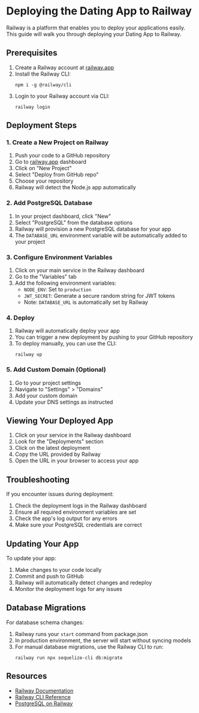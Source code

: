 # Deploying the Dating App to Railway

Railway is a platform that enables you to deploy your applications easily. This guide will walk you through deploying your Dating App to Railway.

## Prerequisites

1. Create a Railway account at [railway.app](https://railway.app/)
2. Install the Railway CLI:
   ```
   npm i -g @railway/cli
   ```
3. Login to your Railway account via CLI:
   ```
   railway login
   ```

## Deployment Steps

### 1. Create a New Project on Railway

1. Push your code to a GitHub repository
2. Go to [railway.app](https://railway.app/) dashboard
3. Click on "New Project"
4. Select "Deploy from GitHub repo"
5. Choose your repository
6. Railway will detect the Node.js app automatically

### 2. Add PostgreSQL Database

1. In your project dashboard, click "New"
2. Select "PostgreSQL" from the database options
3. Railway will provision a new PostgreSQL database for your app
4. The `DATABASE_URL` environment variable will be automatically added to your project

### 3. Configure Environment Variables

1. Click on your main service in the Railway dashboard
2. Go to the "Variables" tab
3. Add the following environment variables:
   - `NODE_ENV`: Set to `production`
   - `JWT_SECRET`: Generate a secure random string for JWT tokens
   - Note: `DATABASE_URL` is automatically set by Railway

### 4. Deploy

1. Railway will automatically deploy your app
2. You can trigger a new deployment by pushing to your GitHub repository
3. To deploy manually, you can use the CLI:
   ```
   railway up
   ```

### 5. Add Custom Domain (Optional)

1. Go to your project settings
2. Navigate to "Settings" > "Domains"
3. Add your custom domain
4. Update your DNS settings as instructed

## Viewing Your Deployed App

1. Click on your service in the Railway dashboard
2. Look for the "Deployments" section
3. Click on the latest deployment
4. Copy the URL provided by Railway
5. Open the URL in your browser to access your app

## Troubleshooting

If you encounter issues during deployment:

1. Check the deployment logs in the Railway dashboard
2. Ensure all required environment variables are set
3. Check the app's log output for any errors
4. Make sure your PostgreSQL credentials are correct

## Updating Your App

To update your app:

1. Make changes to your code locally
2. Commit and push to GitHub
3. Railway will automatically detect changes and redeploy
4. Monitor the deployment logs for any issues

## Database Migrations

For database schema changes:

1. Railway runs your `start` command from package.json
2. In production environment, the server will start without syncing models
3. For manual database migrations, use the Railway CLI to run:
   ```
   railway run npx sequelize-cli db:migrate
   ```

## Resources

- [Railway Documentation](https://docs.railway.app/)
- [Railway CLI Reference](https://docs.railway.app/reference/cli)
- [PostgreSQL on Railway](https://docs.railway.app/reference/postgres)